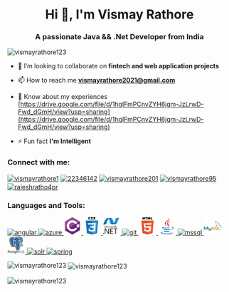 
<h1 align="center">Hi 👋, I'm Vismay Rathore</h1>
<h3 align="center">A passionate Java && .Net Developer from India</h3>

<p align="left"> <img src="https://komarev.com/ghpvc/?username=vismayrathore123&label=Profile%20views&color=0e75b6&style=flat" alt="vismayrathore123" /> </p>

- 👯 I’m looking to collaborate on **fintech and web application projects**

- 📫 How to reach me **vismayrathore2021@gmail.com**

- 📄 Know about my experiences [https://drive.google.com/file/d/1hgIFmPCnvZYH6jgm-JzLrwD-Fwd_dGmH/view?usp=sharing](https://drive.google.com/file/d/1hgIFmPCnvZYH6jgm-JzLrwD-Fwd_dGmH/view?usp=sharing)

- ⚡ Fun fact **I'm Intelligent**

<h3 align="left">Connect with me:</h3>
<p align="left">
<a href="https://linkedin.com/in/vismayrathore1" target="blank"><img align="center" src="https://raw.githubusercontent.com/rahuldkjain/github-profile-readme-generator/master/src/images/icons/Social/linked-in-alt.svg" alt="vismayrathore1" height="30" width="40" /></a>
<a href="https://stackoverflow.com/users/22346142" target="blank"><img align="center" src="https://raw.githubusercontent.com/rahuldkjain/github-profile-readme-generator/master/src/images/icons/Social/stack-overflow.svg" alt="22346142" height="30" width="40" /></a>
<a href="https://www.hackerrank.com/vismayrathore201" target="blank"><img align="center" src="https://raw.githubusercontent.com/rahuldkjain/github-profile-readme-generator/master/src/images/icons/Social/hackerrank.svg" alt="vismayrathore201" height="30" width="40" /></a>
<a href="https://www.leetcode.com/vismayrathore95" target="blank"><img align="center" src="https://raw.githubusercontent.com/rahuldkjain/github-profile-readme-generator/master/src/images/icons/Social/leet-code.svg" alt="vismayrathore95" height="30" width="40" /></a>
<a href="https://auth.geeksforgeeks.org/user/rajeshratho4pr" target="blank"><img align="center" src="https://raw.githubusercontent.com/rahuldkjain/github-profile-readme-generator/master/src/images/icons/Social/geeks-for-geeks.svg" alt="rajeshratho4pr" height="30" width="40" /></a>
</p>

<h3 align="left">Languages and Tools:</h3>
<p align="left"> <a href="https://angular.io" target="_blank" rel="noreferrer"> <img src="https://angular.io/assets/images/logos/angular/angular.svg" alt="angular" width="40" height="40"/> </a> <a href="https://azure.microsoft.com/en-in/" target="_blank" rel="noreferrer"> <img src="https://www.vectorlogo.zone/logos/microsoft_azure/microsoft_azure-icon.svg" alt="azure" width="40" height="40"/> </a> <a href="https://www.w3schools.com/cs/" target="_blank" rel="noreferrer"> <img src="https://raw.githubusercontent.com/devicons/devicon/master/icons/csharp/csharp-original.svg" alt="csharp" width="40" height="40"/> </a> <a href="https://www.w3schools.com/css/" target="_blank" rel="noreferrer"> <img src="https://raw.githubusercontent.com/devicons/devicon/master/icons/css3/css3-original-wordmark.svg" alt="css3" width="40" height="40"/> </a> <a href="https://dotnet.microsoft.com/" target="_blank" rel="noreferrer"> <img src="https://raw.githubusercontent.com/devicons/devicon/master/icons/dot-net/dot-net-original-wordmark.svg" alt="dotnet" width="40" height="40"/> </a> <a href="https://git-scm.com/" target="_blank" rel="noreferrer"> <img src="https://www.vectorlogo.zone/logos/git-scm/git-scm-icon.svg" alt="git" width="40" height="40"/> </a> <a href="https://www.w3.org/html/" target="_blank" rel="noreferrer"> <img src="https://raw.githubusercontent.com/devicons/devicon/master/icons/html5/html5-original-wordmark.svg" alt="html5" width="40" height="40"/> </a> <a href="https://www.java.com" target="_blank" rel="noreferrer"> <img src="https://raw.githubusercontent.com/devicons/devicon/master/icons/java/java-original.svg" alt="java" width="40" height="40"/> </a> <a href="https://www.microsoft.com/en-us/sql-server" target="_blank" rel="noreferrer"> <img src="https://www.svgrepo.com/show/303229/microsoft-sql-server-logo.svg" alt="mssql" width="40" height="40"/> </a> <a href="https://www.mysql.com/" target="_blank" rel="noreferrer"> <img src="https://raw.githubusercontent.com/devicons/devicon/master/icons/mysql/mysql-original-wordmark.svg" alt="mysql" width="40" height="40"/> </a> <a href="https://www.postgresql.org" target="_blank" rel="noreferrer"> <img src="https://raw.githubusercontent.com/devicons/devicon/master/icons/postgresql/postgresql-original-wordmark.svg" alt="postgresql" width="40" height="40"/> </a> <a href="https://lucene.apache.org/solr/" target="_blank" rel="noreferrer"> <img src="https://www.vectorlogo.zone/logos/apache_solr/apache_solr-icon.svg" alt="solr" width="40" height="40"/> </a> <a href="https://spring.io/" target="_blank" rel="noreferrer"> <img src="https://www.vectorlogo.zone/logos/springio/springio-icon.svg" alt="spring" width="40" height="40"/> </a> </p>

<p><img align="left" src="https://github-readme-stats.vercel.app/api/top-langs?username=vismayrathore123&show_icons=true&locale=en&layout=compact" alt="vismayrathore123" /></p>

<p>&nbsp;<img align="center" src="https://github-readme-stats.vercel.app/api?username=vismayrathore123&show_icons=true&locale=en" alt="vismayrathore123" /></p>

<p><img align="center" src="https://github-readme-streak-stats.herokuapp.com/?user=vismayrathore123&" alt="vismayrathore123" /></p>

